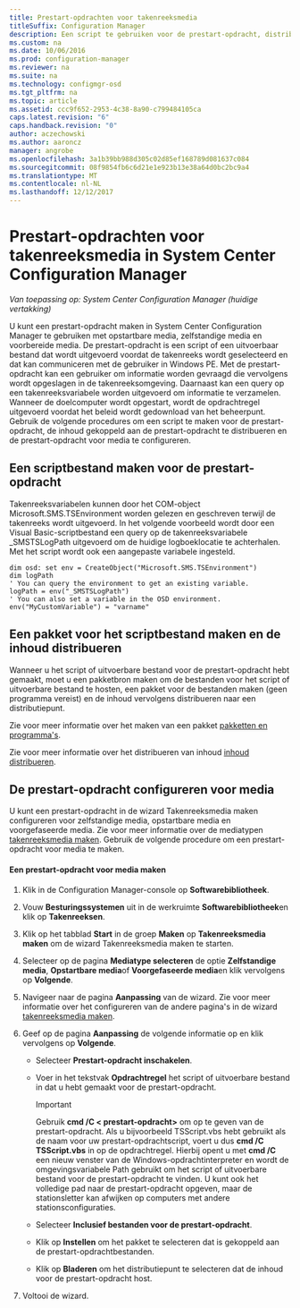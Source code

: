 ```yaml
---
title: Prestart-opdrachten voor takenreeksmedia
titleSuffix: Configuration Manager
description: Een script te gebruiken voor de prestart-opdracht, distribueert de inhoud die is gekoppeld aan de prestart-opdracht maken en configureren van de prestart-opdracht in media.
ms.custom: na
ms.date: 10/06/2016
ms.prod: configuration-manager
ms.reviewer: na
ms.suite: na
ms.technology: configmgr-osd
ms.tgt_pltfrm: na
ms.topic: article
ms.assetid: ccc9f652-2953-4c38-8a90-c799484105ca
caps.latest.revision: "6"
caps.handback.revision: "0"
author: aczechowski
ms.author: aaroncz
manager: angrobe
ms.openlocfilehash: 3a1b39bb988d305c02d85ef168789d081637c084
ms.sourcegitcommit: 08f9854fb6c6d21e1e923b13e38a64d0bc2bc9a4
ms.translationtype: MT
ms.contentlocale: nl-NL
ms.lasthandoff: 12/12/2017
---
```

# <a name="prestart-commands-for-task-sequence-media-in-system-center-configuration-manager"></a>Prestart-opdrachten voor takenreeksmedia in System Center Configuration Manager

*Van toepassing op: System Center Configuration Manager (huidige vertakking)*

U kunt een prestart-opdracht maken in System Center Configuration Manager te gebruiken met opstartbare media, zelfstandige media en voorbereide media. De prestart-opdracht is een script of een uitvoerbaar bestand dat wordt uitgevoerd voordat de takenreeks wordt geselecteerd en dat kan communiceren met de gebruiker in Windows PE. Met de prestart-opdracht kan een gebruiker om informatie worden gevraagd die vervolgens wordt opgeslagen in de takenreeksomgeving. Daarnaast kan een query op een takenreeksvariabele worden uitgevoerd om informatie te verzamelen. Wanneer de doelcomputer wordt opgestart, wordt de opdrachtregel uitgevoerd voordat het beleid wordt gedownload van het beheerpunt. Gebruik de volgende procedures om een script te maken voor de prestart-opdracht, de inhoud gekoppeld aan de prestart-opdracht te distribueren en de prestart-opdracht voor media te configureren.  

## <a name="create-a-script-file-to-use-for-the-prestart-command"></a>Een scriptbestand maken voor de prestart-opdracht  
 Takenreeksvariabelen kunnen door het COM-object Microsoft.SMS.TSEnvironment worden gelezen en geschreven terwijl de takenreeks wordt uitgevoerd. In het volgende voorbeeld wordt door een Visual Basic-scriptbestand een query op de takenreeksvariabele _SMSTSLogPath uitgevoerd om de huidige logboeklocatie te achterhalen. Met het script wordt ook een aangepaste variabele ingesteld.  

```  
dim osd: set env = CreateObject("Microsoft.SMS.TSEnvironment")  
dim logPath  
' You can query the environment to get an existing variable.  
logPath = env("_SMSTSLogPath")  
' You can also set a variable in the OSD environment.  
env("MyCustomVariable") = "varname"  
```  

## <a name="create-a-package-for-the-script-file-and-distribute-the-content"></a>Een pakket voor het scriptbestand maken en de inhoud distribueren  
 Wanneer u het script of uitvoerbare bestand voor de prestart-opdracht hebt gemaakt, moet u een pakketbron maken om de bestanden voor het script of uitvoerbare bestand te hosten, een pakket voor de bestanden maken (geen programma vereist) en de inhoud vervolgens distribueren naar een distributiepunt.  

 Zie voor meer informatie over het maken van een pakket [pakketten en programma's](../../apps/deploy-use/packages-and-programs.md).  

 Zie voor meer informatie over het distribueren van inhoud [inhoud distribueren](../../core/servers/deploy/configure/deploy-and-manage-content.md#bkmk_distribute).  

## <a name="configure-the-prestart-command-in-media"></a>De prestart-opdracht configureren voor media  
 U kunt een prestart-opdracht in de wizard Takenreeksmedia maken configureren voor zelfstandige media, opstartbare media en voorgefaseerde media. Zie voor meer informatie over de mediatypen [takenreeksmedia maken](../deploy-use/create-task-sequence-media.md). Gebruik de volgende procedure om een prestart-opdracht voor media te maken.  

#### <a name="to-create-a-prestart-command-in-media"></a>Een prestart-opdracht voor media maken  

1.  Klik in de Configuration Manager-console op **Softwarebibliotheek**.  

2.  Vouw **Besturingssystemen** uit in de werkruimte **Softwarebibliotheek**en klik op **Takenreeksen**.  

3.  Klik op het tabblad **Start** in de groep **Maken** op **Takenreeksmedia maken** om de wizard Takenreeksmedia maken te starten.  

4.  Selecteer op de pagina **Mediatype selecteren** de optie **Zelfstandige media**, **Opstartbare media**of **Voorgefaseerde media**en klik vervolgens op **Volgende**.  

5.  Navigeer naar de pagina **Aanpassing** van de wizard. Zie voor meer informatie over het configureren van de andere pagina's in de wizard [takenreeksmedia maken](../deploy-use/create-task-sequence-media.md).  

6.  Geef op de pagina **Aanpassing** de volgende informatie op en klik vervolgens op **Volgende**.  

    -   Selecteer **Prestart-opdracht inschakelen**.  

    -   Voer in het tekstvak **Opdrachtregel** het script of uitvoerbare bestand in dat u hebt gemaakt voor de prestart-opdracht.  

        > [!IMPORTANT]  
        >  Gebruik **cmd /C < prestart-opdracht\>**  om op te geven van de prestart-opdracht. Als u bijvoorbeeld TSScript.vbs hebt gebruikt als de naam voor uw prestart-opdrachtscript, voert u dus **cmd /C TSScript.vbs** in op de opdrachtregel. Hierbij opent u met **cmd /C** een nieuw venster van de Windows-opdrachtinterpreter en wordt de omgevingsvariabele Path gebruikt om het script of uitvoerbare bestand voor de prestart-opdracht te vinden. U kunt ook het volledige pad naar de prestart-opdracht opgeven, maar de stationsletter kan afwijken op computers met andere stationsconfiguraties.  

    -   Selecteer **Inclusief bestanden voor de prestart-opdracht**.  

    -   Klik op **Instellen** om het pakket te selecteren dat is gekoppeld aan de prestart-opdrachtbestanden.  

    -   Klik op **Bladeren** om het distributiepunt te selecteren dat de inhoud voor de prestart-opdracht host.  

7.  Voltooi de wizard.  
